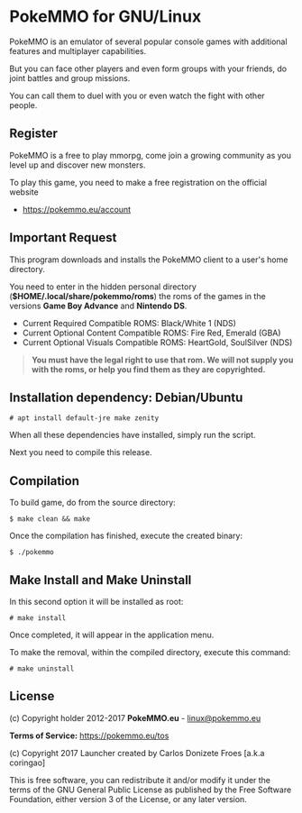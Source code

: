 PokeMMO for GNU/Linux
=====================

PokeMMO is an emulator of several popular console games with additional
features and multiplayer capabilities.

But you can face other players and even form groups with your friends, do joint
battles and group missions.

You can call them to duel with you or even watch the fight with other people.

**Register**
------------

PokeMMO is a free to play mmorpg, come join a growing community as you level
up and discover new monsters.

To play this game, you need to make a free registration on the official website
- https://pokemmo.eu/account

**Important Request**
---------------------

This program downloads and installs the PokeMMO client to a user's home directory.

You need to enter in the hidden personal directory (**$HOME/.local/share/pokemmo/roms**)
the roms of the games in the versions **Game Boy Advance** and **Nintendo DS**.

 * Current Required Compatible ROMS: Black/White 1 (NDS)
 * Current Optional Content Compatible ROMS: Fire Red, Emerald (GBA)
 * Current Optional Visuals Compatible ROMS: HeartGold, SoulSilver (NDS)

> **You must have the legal right to use that rom. We will not supply you with
> the roms, or help you find them as they are copyrighted.** 

**Installation dependency: Debian/Ubuntu**
------------------------------------------

    # apt install default-jre make zenity

When all these dependencies have installed, simply run the script.

Next you need to compile this release.

**Compilation**
---------------

To build game, do from the source directory:

    $ make clean && make

Once the compilation has finished, execute the created binary:

    $ ./pokemmo

**Make Install and Make Uninstall**
-----------------------------------

In this second option it will be installed as root:

    # make install

Once completed, it will appear in the application menu.

To make the removal, within the compiled directory, execute this command:
    
    # make uninstall

**License**
-----------

(c) Copyright holder 2012-2017 **PokeMMO.eu** - <linux@pokemmo.eu>

**Terms of Service:** https://pokemmo.eu/tos

(c) Copyright 2017 Launcher created by Carlos Donizete Froes [a.k.a coringao]

This is free software, you can redistribute it and/or modify it under the terms
of the GNU General Public License as published by the Free Software Foundation,
either version 3 of the License, or any later version.
